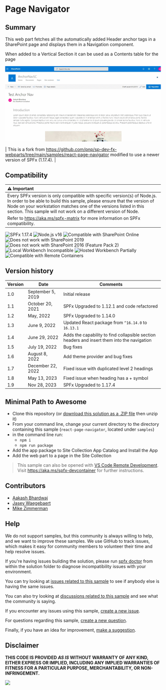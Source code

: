 # Page Navigator

## Summary

This web part fetches all the automatically added Header anchor tags in a SharePoint page and displays them in a Navigation component.

When added to a Vertical Section it can be used as a Contents table for the page

![Page Navigator](./assets/PageNavigator.gif)

| This is a fork from <https://github.com/pnp/sp-dev-fx-webparts/tree/main/samples/react-page-navigator> modified to use a newer version of SPFx (1.17.4). |

## Compatibility

| :warning: Important          |
|:---------------------------|
| Every SPFx version is only compatible with specific version(s) of Node.js. In order to be able to build this sample, please ensure that the version of Node on your workstation matches one of the versions listed in this section. This sample will not work on a different version of Node.|
|Refer to <https://aka.ms/spfx-matrix> for more information on SPFx compatibility.   |

![SPFx 1.17.4](https://img.shields.io/badge/SPFx-1.17.4-green.svg)
![Node.js v16](https://img.shields.io/badge/Node.js-v16-green.svg)
![Compatible with SharePoint Online](https://img.shields.io/badge/SharePoint%20Online-Compatible-green.svg)
![Does not work with SharePoint 2019](https://img.shields.io/badge/SharePoint%20Server%202019-Incompatible-red.svg "SharePoint Server 2019 requires SPFx 1.4.1 or lower")
![Does not work with SharePoint 2016 (Feature Pack 2)](https://img.shields.io/badge/SharePoint%20Server%202016%20(Feature%20Pack%202)-Incompatible-red.svg "SharePoint Server 2016 Feature Pack 2 requires SPFx 1.1")
![Local Workbench Incompatible](https://img.shields.io/badge/Local%20Workbench-Incompatible-red.svg "The solution requires access to the page structure")
![Hosted Workbench Partially](https://img.shields.io/badge/Hosted%20Workbench-Partially-yellow.svg "The solution needs to run on a hosted page to work as intended")
![Compatible with Remote Containers](https://img.shields.io/badge/Remote%20Containers-Compatible-green.svg)

## Version history

Version|Date|Comments
-------|----|--------
1.0|September 5, 2019|Initial release
1.1|October 20, 2021|SPFx Upgraded to 1.12.1 and code refactored
1.2|May, 2022|SPFx Upgraded to 1.14.0
1.3|June 9, 2022|Updated React package from `^16.14.0` to `16.13.1`
1.4|June 29, 2022|Adds the capability to find collapsible section headers and insert them into the navigation
1.5|July 19, 2022|Bug fixes
1.6|August 8, 2022|Add theme provider and bug fixes
1.7|December 22, 2022|Fixed issue with duplicated level 2 headings
1.8|May 13, 2023|Fixed issue when heading has a + symbol
1.9|Nov 28, 2023|SPFx Upgraded to 1.17.4

## Minimal Path to Awesome

* Clone this repository (or [download this solution as a .ZIP file](https://pnp.github.io/download-partial/?url=https://github.com/pnp/sp-dev-fx-webparts/tree/main/samples/react-page-navigator) then unzip it)
* From your command line, change your current directory to the directory containing this sample (`react-page-navigator`, located under `samples`)
* in the command line run:
  * `npm i`
  * `npm run package`
* Add the app package to Site Collection App Catalog and Install the App
* Add the web part to a page in the Site Collection

> This sample can also be opened with [VS Code Remote Development](https://code.visualstudio.com/docs/remote/remote-overview). Visit <https://aka.ms/spfx-devcontainer> for further instructions.

## Contributors

* [Aakash Bhardwaj](https://github.com/aakashbhardwaj619)
* [Jasey Waegebaert](https://github.com/Jwaegebaert)
* [Mike Zimmerman](https://github.com/mikezimm)

## Help

We do not support samples, but this community is always willing to help, and we want to improve these samples. We use GitHub to track issues, which makes it easy for  community members to volunteer their time and help resolve issues.

If you're having issues building the solution, please run [spfx doctor](https://pnp.github.io/cli-microsoft365/cmd/spfx/spfx-doctor/) from within the solution folder to diagnose incompatibility issues with your environment.

You can try looking at [issues related to this sample](https://github.com/pnp/sp-dev-fx-webparts/issues?q=label%3A%22sample%3A%20react-page-navigator%22) to see if anybody else is having the same issues.

You can also try looking at [discussions related to this sample](https://github.com/pnp/sp-dev-fx-webparts/discussions?discussions_q=react-page-navigator) and see what the community is saying.

If you encounter any issues using this sample, [create a new issue](https://github.com/pnp/sp-dev-fx-webparts/issues/new?assignees=&labels=Needs%3A+Triage+%3Amag%3A%2Ctype%3Abug-suspected%2Csample%3A%20react-page-navigator&template=bug-report.yml&sample=react-page-navigator&authors=@aakashbhardwaj619&title=react-page-navigator%20-%20).

For questions regarding this sample, [create a new question](https://github.com/pnp/sp-dev-fx-webparts/issues/new?assignees=&labels=Needs%3A+Triage+%3Amag%3A%2Ctype%3Aquestion%2Csample%3A%20react-page-navigator&template=question.yml&sample=react-page-navigator&authors=@aakashbhardwaj619&title=react-page-navigator%20-%20).

Finally, if you have an idea for improvement, [make a suggestion](https://github.com/pnp/sp-dev-fx-webparts/issues/new?assignees=&labels=Needs%3A+Triage+%3Amag%3A%2Ctype%3Aenhancement%2Csample%3A%20react-page-navigator&template=suggestion.yml&sample=react-page-navigator&authors=@aakashbhardwaj619&title=react-page-navigator%20-%20).


## Disclaimer

**THIS CODE IS PROVIDED *AS IS* WITHOUT WARRANTY OF ANY KIND, EITHER EXPRESS OR IMPLIED, INCLUDING ANY IMPLIED WARRANTIES OF FITNESS FOR A PARTICULAR PURPOSE, MERCHANTABILITY, OR NON-INFRINGEMENT.**

<img src="https://m365-visitor-stats.azurewebsites.net/sp-dev-fx-webparts/samples/react-page-navigator" />
